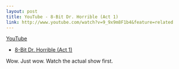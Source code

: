 ```yaml
--- 
layout: post
title: YouTube - 8-Bit Dr. Horrible (Act 1)
link: http://www.youtube.com/watch?v=9_9x9m8F1b4&feature=related
---
```

<a href=
"http://www.youtube.com/watch?v=9_9x9m8F1b4&amp;feature=related">YouTube
- 8-Bit Dr. Horrible (Act 1)</a>

<p>Wow. Just wow. Watch the actual show first.</p>
